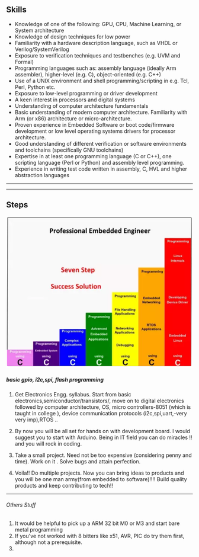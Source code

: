 ## Skills

- Knowledge of one of the following: GPU, CPU, Machine Learning, or System architecture
- Knowledge of design techniques for low power
- Familiarity with a hardware description language, such as VHDL or Verilog/SystemVerilog
- Exposure to verification techniques and testbenches (e.g. UVM and Formal)
- Programming languages such as: assembly language (ideally Arm assembler), higher-level (e.g. C), object-oriented (e.g. C++)
- Use of a UNIX environment and shell programming/scripting in e.g. Tcl, Perl, Python etc.
- Exposure to low-level programming or driver development
- A keen interest in processors and digital systems
- Understanding of computer architecture fundamentals
- Basic understanding of modern computer architecture. Familiarity with Arm (or x86) architecture or micro-architecture.
- Proven experience in Embedded Software or boot code/firmware development or low level operating systems drivers for processor architecture.
- Good understanding of different verification or software environments and  toolchains (specifically GNU toolchains)
- Expertise in at least one programming language (C or C++), one scripting language (Perl or Python) and assembly level programming.
- Experience in writing test code written in assembly, C, HVL and higher abstraction languages

--------
--------

## Steps

![7 steps to embedded programming](https://github.com/harveyntt/Learn_Embedded_Systems_Programming/blob/master/data-lake/7-steps-embedded-systems.PNG?raw=true)

##### basic gpio, i2c,spi, flash programming

1) Get Electronics Engg. syllabus. Start from basic electronics,semiconductor/transistors/, move on to digital electronics followed by computer architecture, OS, micro controllers-8051 (which is taught in college ), device communication protocols (i2c,spi,uart,-very very imp),RTOS ..

2) By now you will be all set  for hands on with development board. I would suggest you to start with Arduino. Being in IT field you can do miracles !! and you will rock in coding.

3) Take a small project. Need not be too expensive (considering penny and time). Work on it . Solve bugs and attain perfection.

4) Voila!! Do multiple projects. Now you can bring ideas to products and you will be one man army(from embedded to software)!!!! Build quality products and keep contributing to tech!!

-----
###### Others Stuff
1) It would be helpful to pick up a ARM 32 bit M0 or M3 and start bare metal programming
2) If you've not worked with 8 bitters like x51, AVR, PIC do try them first, although not a prerequisite.
3) 
